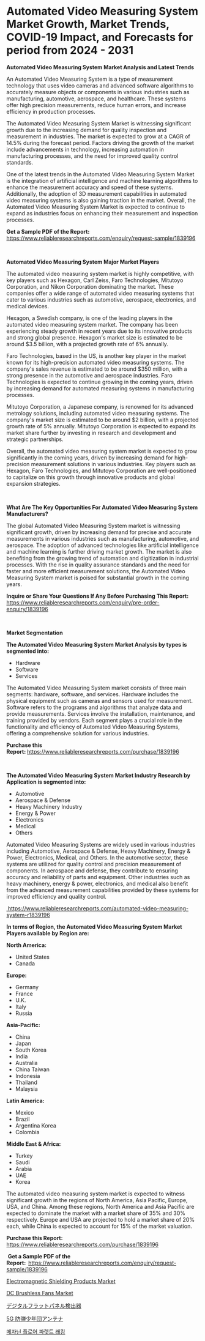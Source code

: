 <p><h1>Automated Video Measuring System Market Growth, Market Trends, COVID-19 Impact, and Forecasts for period from 2024 - 2031</h1></p><p><strong>Automated Video Measuring System Market Analysis and Latest Trends</strong></p>
<p><p>An Automated Video Measuring System is a type of measurement technology that uses video cameras and advanced software algorithms to accurately measure objects or components in various industries such as manufacturing, automotive, aerospace, and healthcare. These systems offer high precision measurements, reduce human errors, and increase efficiency in production processes.</p><p>The Automated Video Measuring System Market is witnessing significant growth due to the increasing demand for quality inspection and measurement in industries. The market is expected to grow at a CAGR of 14.5% during the forecast period. Factors driving the growth of the market include advancements in technology, increasing automation in manufacturing processes, and the need for improved quality control standards.</p><p>One of the latest trends in the Automated Video Measuring System Market is the integration of artificial intelligence and machine learning algorithms to enhance the measurement accuracy and speed of these systems. Additionally, the adoption of 3D measurement capabilities in automated video measuring systems is also gaining traction in the market. Overall, the Automated Video Measuring System Market is expected to continue to expand as industries focus on enhancing their measurement and inspection processes.</p></p>
<p><strong>Get a Sample PDF of the Report:&nbsp;</strong> <a href="https://www.reliableresearchreports.com/enquiry/request-sample/1839196">https://www.reliableresearchreports.com/enquiry/request-sample/1839196</a></p>
<p>&nbsp;</p>
<p><strong>Automated Video Measuring System Major Market Players</strong></p>
<p><p>The automated video measuring system market is highly competitive, with key players such as Hexagon, Carl Zeiss, Faro Technologies, Mitutoyo Corporation, and Nikon Corporation dominating the market. These companies offer a wide range of automated video measuring systems that cater to various industries such as automotive, aerospace, electronics, and medical devices.</p><p>Hexagon, a Swedish company, is one of the leading players in the automated video measuring system market. The company has been experiencing steady growth in recent years due to its innovative products and strong global presence. Hexagon's market size is estimated to be around $3.5 billion, with a projected growth rate of 6% annually.</p><p>Faro Technologies, based in the US, is another key player in the market known for its high-precision automated video measuring systems. The company's sales revenue is estimated to be around $350 million, with a strong presence in the automotive and aerospace industries. Faro Technologies is expected to continue growing in the coming years, driven by increasing demand for automated measuring systems in manufacturing processes.</p><p>Mitutoyo Corporation, a Japanese company, is renowned for its advanced metrology solutions, including automated video measuring systems. The company's market size is estimated to be around $2 billion, with a projected growth rate of 5% annually. Mitutoyo Corporation is expected to expand its market share further by investing in research and development and strategic partnerships.</p><p>Overall, the automated video measuring system market is expected to grow significantly in the coming years, driven by increasing demand for high-precision measurement solutions in various industries. Key players such as Hexagon, Faro Technologies, and Mitutoyo Corporation are well-positioned to capitalize on this growth through innovative products and global expansion strategies.</p></p>
<p>&nbsp;</p>
<p><strong>What Are The Key Opportunities For Automated Video Measuring System Manufacturers?</strong></p>
<p><p>The global Automated Video Measuring System market is witnessing significant growth, driven by increasing demand for precise and accurate measurements in various industries such as manufacturing, automotive, and aerospace. The adoption of advanced technologies like artificial intelligence and machine learning is further driving market growth. The market is also benefiting from the growing trend of automation and digitization in industrial processes. With the rise in quality assurance standards and the need for faster and more efficient measurement solutions, the Automated Video Measuring System market is poised for substantial growth in the coming years.</p></p>
<p><strong>Inquire or Share Your Questions If Any Before Purchasing This Report:</strong> <a href="https://www.reliableresearchreports.com/enquiry/pre-order-enquiry/1839196">https://www.reliableresearchreports.com/enquiry/pre-order-enquiry/1839196</a></p>
<p>&nbsp;</p>
<p><strong>Market Segmentation</strong></p>
<p><strong>The Automated Video Measuring System Market Analysis by types is segmented into:</strong></p>
<p><ul><li>Hardware</li><li>Software</li><li>Services</li></ul></p>
<p><p>The Automated Video Measuring System market consists of three main segments: hardware, software, and services. Hardware includes the physical equipment such as cameras and sensors used for measurement. Software refers to the programs and algorithms that analyze data and provide measurements. Services involve the installation, maintenance, and training provided by vendors. Each segment plays a crucial role in the functionality and efficiency of Automated Video Measuring Systems, offering a comprehensive solution for various industries.</p></p>
<p><strong>Purchase this Report:&nbsp;</strong><a href="https://www.reliableresearchreports.com/purchase/1839196">https://www.reliableresearchreports.com/purchase/1839196</a></p>
<p>&nbsp;</p>
<p><strong>The Automated Video Measuring System Market Industry Research by Application is segmented into:</strong></p>
<p><ul><li>Automotive</li><li>Aerospace & Defense</li><li>Heavy Machinery Industry</li><li>Energy & Power</li><li>Electronics</li><li>Medical</li><li>Others</li></ul></p>
<p><p>Automated Video Measuring Systems are widely used in various industries including Automotive, Aerospace & Defense, Heavy Machinery, Energy & Power, Electronics, Medical, and Others. In the automotive sector, these systems are utilized for quality control and precision measurement of components. In aerospace and defense, they contribute to ensuring accuracy and reliability of parts and equipment. Other industries such as heavy machinery, energy & power, electronics, and medical also benefit from the advanced measurement capabilities provided by these systems for improved efficiency and quality control.</p></p>
<p><a href="https://www.reliableresearchreports.com/automated-video-measuring-system-r1839196">&nbsp;https://www.reliableresearchreports.com/automated-video-measuring-system-r1839196</a></p>
<p><strong>In terms of Region, the Automated Video Measuring System Market Players available by Region are:</strong></p>
<p>
    <p> <strong> North America: </strong>
        <ul>
            <li>United States</li>
            <li>Canada</li>
        </ul>
        </p> 
    <p> <strong> Europe: </strong>
        <ul>
            <li>Germany</li>
            <li>France</li>
            <li>U.K.</li>
            <li>Italy</li>
            <li>Russia</li>
        </ul>
        </p> 
    <p> <strong> Asia-Pacific: </strong>
        <ul>
            <li>China</li>
            <li>Japan</li>
            <li>South Korea</li>
            <li>India</li>
            <li>Australia</li>
            <li>China Taiwan</li>
            <li>Indonesia</li>
            <li>Thailand</li>
            <li>Malaysia</li>
        </ul>
        </p> 
    <p> <strong> Latin America: </strong>
        <ul>
            <li>Mexico</li>
            <li>Brazil</li>
            <li>Argentina Korea</li>
            <li>Colombia</li>
        </ul>
        </p> 
    <p> <strong> Middle East & Africa: </strong>
        <ul>
            <li>Turkey</li>
            <li>Saudi</li>
            <li>Arabia</li>
            <li>UAE</li>
            <li>Korea</li>
        </ul>
    </p>
    </p>
<p><p>The automated video measuring system market is expected to witness significant growth in the regions of North America, Asia Pacific, Europe, USA, and China. Among these regions, North America and Asia Pacific are expected to dominate the market with a market share of 35% and 30% respectively. Europe and USA are projected to hold a market share of 20% each, while China is expected to account for 15% of the market valuation.</p></p>
<p><strong>Purchase this Report: </strong><a href="https://www.reliableresearchreports.com/purchase/1839196">https://www.reliableresearchreports.com/purchase/1839196</a></p>
<p>&nbsp;<strong>Get a Sample PDF of the Report:&nbsp;&nbsp;</strong><a href="https://www.reliableresearchreports.com/enquiry/request-sample/1839196">https://www.reliableresearchreports.com/enquiry/request-sample/1839196</a></p>
<p><strong></strong></p>
<p><p><a href="https://issuu.com/reportprime-2/docs/electromagnetic-shielding-products-market-size-203">Electromagnetic Shielding Products Market</a></p><p><a href="https://www.linkedin.com/pulse/dc-brushless-fans-market-size-outlook-forecast-2024-2031-voxtalent-fb3pf?trackingId=SHg1NY3yFebG%2FhYReVkBnw%3D%3D">DC Brushless Fans Market</a></p><p><a href="https://medium.com/@jacksonwiza1924/%E3%83%87%E3%82%B8%E3%82%BF%E3%83%AB%E3%83%95%E3%83%A9%E3%83%83%E3%83%88%E3%83%91%E3%83%8D%E3%83%AB%E6%A4%9C%E5%87%BA%E5%99%A8%E3%81%AE%E5%B8%82%E5%A0%B4-%E7%AB%B6%E4%BA%89%E5%88%86%E6%9E%90-%E5%B8%82%E5%A0%B4%E5%8B%95%E5%90%91-%E3%81%9D%E3%81%97%E3%81%A62031%E5%B9%B4%E3%81%BE%E3%81%A7%E3%81%AE%E4%BA%88%E6%B8%AC-a3297cda894b">デジタルフラットパネル検出器</a></p><p><a href="https://medium.com/@chloeconn80/2024%E5%B9%B4%E3%81%8B%E3%82%892031%E5%B9%B4%E3%81%BE%E3%81%A7%E3%81%AE%E6%9C%9F%E9%96%93%E3%81%AE5g-bts%E3%82%A2%E3%83%B3%E3%83%86%E3%83%8A%E5%B8%82%E5%A0%B4%E5%88%86%E6%9E%90%E3%81%A8%E3%82%B5%E3%82%A4%E3%82%BA%E4%BA%88%E6%B8%AC-a7e6c1a91d4a">5G 防弾少年団アンテナ</a></p><p><a href="https://github.com/chupp85/Market-Research-Report-List-1/blob/main/133274438971.md">메자닌 플로어 파렛트 래킹</a></p></p>